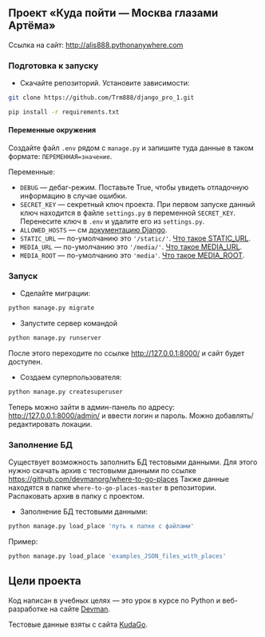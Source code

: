 ## Проект «Куда пойти — Москва глазами Артёма»    


Ссылка на сайт: http://alis888.pythonanywhere.com  


### Подготовка к запуску

- Скачайте репозиторий. Установите зависимости:

```sh
git clone https://github.com/Trm888/django_pro_1.git
```
```sh
pip install -r requirements.txt
```

#### Переменные окружения

Создайте файл `.env` рядом с `manage.py` и запишите туда данные в таком формате: `ПЕРЕМЕННАЯ=значение`.

Переменные:
- `DEBUG` — дебаг-режим. Поставьте True, чтобы увидеть отладочную информацию в случае ошибки.
- `SECRET_KEY` — секретный ключ проекта. При первом запуске данный ключ находится в файле `settings.py` в переменной `SECRET_KEY`. Перенесите ключ в `.env` и удалите его из `settings.py`.
- `ALLOWED_HOSTS` — см [документацию Django](https://docs.djangoproject.com/en/3.1/ref/settings/#allowed-hosts).
- `STATIC_URL` — по-умолчанию это `'/static/'`. [Что такое STATIC_URL](https://docs.djangoproject.com/en/4.0/ref/settings/#std:setting-STATIC_URL).
- `MEDIA_URL` — по-умолчанию это `'/media/'`. [Что такое MEDIA_URL](https://docs.djangoproject.com/en/4.0/ref/settings/#std:setting-MEDIA_URL).
- `MEDIA_ROOT` — по-умолчанию это `'media'`. [Что такое MEDIA_ROOT](https://docs.djangoproject.com/en/4.0/ref/settings/#std:setting-MEDIA_ROOT).

### Запуск

- Сделайте миграции:

```sh
python manage.py migrate
```

- Запустите сервер командой

```sh
python manage.py runserver
```
После этого переходите по ссылке http://127.0.0.1:8000/ и сайт будет доступен.

- Создаем суперпользователя:
```sh
python manage.py createsuperuser
```
Теперь можно зайти в админ-панель по адресу: http://127.0.0.1:8000/admin/ и ввести логин и пароль.
Можно добавлять/редактировать локации.

### Заполнение БД

Существует возможность заполнить БД тестовыми данными. Для этого нужно скачать архив с тестовыми данными по ссылке https://github.com/devmanorg/where-to-go-places
Также данные находятся в папке `where-to-go-places-master` в репозитории.
Распаковать архив в папку с проектом.


- Заполнение БД тестовыми данными:
```sh
python manage.py load_place 'путь к папке с файлами'
```
Пример:
```sh
python manage.py load_place 'examples_JSON_files_with_places'
```



## Цели проекта

Код написан в учебных целях — это урок в курсе по Python и веб-разработке на сайте [Devman](https://dvmn.org).

Тестовые данные взяты с сайта [KudaGo](https://kudago.com).
